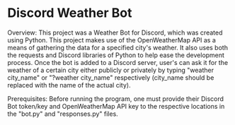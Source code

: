 # Discord Weather Bot

Overview: This project was a Weather Bot for Discord, which was created using Python. This project makes use of the OpenWeatherMap API as a means of gathering the data for a specified city's weather. It also uses both the requests and Discord libraries of Python to help ease the development process. Once the bot is added to a Discord server, user's can ask it for the weather of a certain city either publicly or privately by typing "weather city_name" or "?weather city_name" respectively (city_name should be replaced with the name of the actual city).

Prerequisites: Before running the program, one must provide their Discord Bot token/key and OpenWeatherMap API key to the respective locations in the "bot.py" and "responses.py" files.
